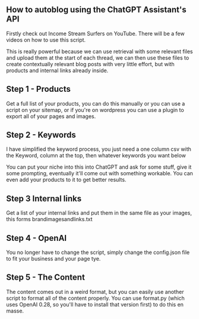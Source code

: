 ## How to autoblog using the ChatGPT Assistant's API

Firstly check out Income Stream Surfers on YouTube. There will be a few videos on how to use this script.

This is really powerful because we can use retrieval with some relevant files and upload them at the start of each thread, we can then use these files to create contextually relevant blog posts with very little effort, but with products and internal links already inside.

## Step 1 - Products

Get a full list of your products, you can do this manually or you can use a script on your sitemap, or if you're on wordpress you can use a plugin to export all of your pages and images. 

## Step 2 - Keywords

I have simplified the keyword process, you just need a one column csv with the Keyword, column at the top, then whatever keywords you want below

You can put your niche into this into ChatGPT and ask for some stuff, give it some prompting, eventually it'll come out with something workable. You can even add your products to it to get better results. 

## Step 3 Internal links

Get a list of your internal links and put them in the same file as your images, this forms brandimagesandlinks.txt

## Step 4 - OpenAI 

You no longer have to change the script, simply change the config.json file to fit your business and your page tye.

## Step 5 - The Content

The content comes out in a weird format, but you can easily use another script to format all of the content properly. You can use format.py (which uses OpenAI 0.28, so you'll have to install that version first) to do this en masse.




